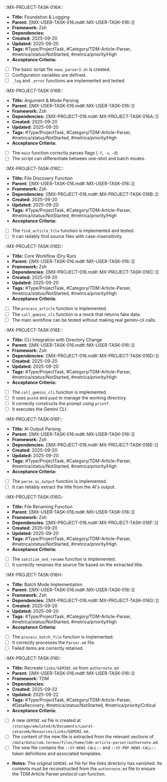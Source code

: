 ::MX-PROJECT-TASK-016A::
- **Title:** Foundation & Logging
- **Parent:** [[MX-USER-TASK-016.md#::MX-USER-TASK-016::]]
- **Framework:** Zsh
- **Dependencies:**
- **Created:** 2025-09-20
- **Updated:** 2025-09-20
- **Tags:** #Type/ProjectTask, #Category/TDM-Article-Parser, #metrica/status/NotStarted, #metrica/priority/High
- **Acceptance Criteria:**
- [ ] The basic script file `news_parser3.sh` is created.
- [ ] Configuration variables are defined.
- [ ] `_log` and `_error` functions are implemented and tested.

::MX-PROJECT-TASK-016B::
- **Title:** Argument & Mode Parsing
- **Parent:** [[MX-USER-TASK-016.md#::MX-USER-TASK-016::]]
- **Framework:** Zsh
- **Dependencies:** [[MX-PROJECT-016.md#::MX-PROJECT-TASK-016A::]]
- **Created:** 2025-09-20
- **Updated:** 2025-09-20
- **Tags:** #Type/ProjectTask, #Category/TDM-Article-Parser, #metrica/status/NotStarted, #metrica/priority/High
- **Acceptance Criteria:**
- [ ] The `main` function correctly parses flags (`-f`, `-v`, `-d`).
- [ ] The script can differentiate between one-shot and batch modes.

::MX-PROJECT-TASK-016C::
- **Title:** File Discovery Function
- **Parent:** [[MX-USER-TASK-016.md#::MX-USER-TASK-016::]]
- **Framework:** Zsh
- **Dependencies:** [[MX-PROJECT-016.md#::MX-PROJECT-TASK-016B::]]
- **Created:** 2025-09-20
- **Updated:** 2025-09-20
- **Tags:** #Type/ProjectTask, #Category/TDM-Article-Parser, #metrica/status/NotStarted, #metrica/priority/High
- **Acceptance Criteria:**
- [ ] The `find_article_file` function is implemented and tested.
- [ ] It can reliably find source files with case-insensitivity.

::MX-PROJECT-TASK-016D::
- **Title:** Core Workflow (Dry Run)
- **Parent:** [[MX-USER-TASK-016.md#::MX-USER-TASK-016::]]
- **Framework:** Zsh
- **Dependencies:** [[MX-PROJECT-016.md#::MX-PROJECT-TASK-016C::]]
- **Created:** 2025-09-20
- **Updated:** 2025-09-20
- **Tags:** #Type/ProjectTask, #Category/TDM-Article-Parser, #metrica/status/NotStarted, #metrica/priority/High
- **Acceptance Criteria:**
- [ ] The `process_article` function is implemented.
- [ ] The `call_gemini_cli` function is a mock that returns fake data.
- [ ] The main workflow can be tested without making real gemini-cli calls.

::MX-PROJECT-TASK-016E::
- **Title:** CLI Integration with Directory Change
- **Parent:** [[MX-USER-TASK-016.md#::MX-USER-TASK-016::]]
- **Framework:** Zsh
- **Dependencies:** [[MX-PROJECT-016.md#::MX-PROJECT-TASK-016D::]]
- **Created:** 2025-09-20
- **Updated:** 2025-09-20
- **Tags:** #Type/ProjectTask, #Category/TDM-Article-Parser, #metrica/status/NotStarted, #metrica/priority/High
- **Acceptance Criteria:**
- [ ] The `call_gemini_cli` function is implemented.
- [ ] It uses `pushd` and `popd` to manage the working directory.
- [ ] It correctly constructs the prompt using `printf`.
- [ ] It executes the Gemini CLI.

::MX-PROJECT-TASK-016F::
- **Title:** AI Output Parsing
- **Parent:** [[MX-USER-TASK-016.md#::MX-USER-TASK-016::]]
- **Framework:** Zsh
- **Dependencies:** [[MX-PROJECT-016.md#::MX-PROJECT-TASK-016E::]]
- **Created:** 2025-09-20
- **Updated:** 2025-09-20
- **Tags:** #Type/ProjectTask, #Category/TDM-Article-Parser, #metrica/status/NotStarted, #metrica/priority/High
- **Acceptance Criteria:**
- [ ] The `parse_ai_output` function is implemented.
- [ ] It can reliably extract the title from the AI's output.

::MX-PROJECT-TASK-016G::
- **Title:** File Renaming Function
- **Parent:** [[MX-USER-TASK-016.md#::MX-USER-TASK-016::]]
- **Framework:** Zsh
- **Dependencies:** [[MX-PROJECT-016.md#::MX-PROJECT-TASK-016F::]]
- **Created:** 2025-09-20
- **Updated:** 2025-09-20
- **Tags:** #Type/ProjectTask, #Category/TDM-Article-Parser, #metrica/status/NotStarted, #metrica/priority/High
- **Acceptance Criteria:**
- [ ] The `sanitize_and_rename` function is implemented.
- [ ] It correctly renames the source file based on the extracted title.

::MX-PROJECT-TASK-016H::
- **Title:** Batch Mode Implementation
- **Parent:** [[MX-USER-TASK-016.md#::MX-USER-TASK-016::]]
- **Framework:** Zsh
- **Dependencies:** [[MX-PROJECT-016.md#::MX-PROJECT-TASK-016G::]]
- **Created:** 2025-09-20
- **Updated:** 2025-09-20
- **Tags:** #Type/ProjectTask, #Category/TDM-Article-Parser, #metrica/status/NotStarted, #metrica/priority/High
- **Acceptance Criteria:**
- [ ] The `process_batch_file` function is implemented.
- [ ] It correctly processes the `Parser.md` file.
- [ ] Failed items are correctly retained.

::MX-PROJECT-TASK-016I::
- **Title:** Recreate `links/GEMINI.md` from `authornote.md`
- **Parent:** [[MX-USER-TASK-016.md#::MX-USER-TASK-016::]]
- **Framework:** TDM
- **Dependencies:**
- **Created:** 2025-09-22
- **Updated:** 2025-09-22
- **Tags:** #Type/ProjectTask, #Category/TDM-Article-Parser, #DataRecovery, #metrica/status/NotStarted, #metrica/priority/Critical
- **Acceptance Criteria:**
- [ ] A new `GEMINI.md` file is created at `/storage/emulated/0/Documents/Laurel-catacomb/Resources/Links/GEMINI.md`.
- [ ] The content of the new file is extracted from the relevant sections of `/data/data/com.termux/files/home/tdm-article-parser/authornote.md`.
- [ ] The new file contains the `::SY-NEWS-CALL::` and `::SY-PDF-NEWS-CALL::` token definitions and associated templates.
- **Notes:** The original `GEMINI.md` file for the links directory has vanished. Its contents must be reconstructed from the `authornote.md` file to ensure the TDM Article Parser protocol can function.